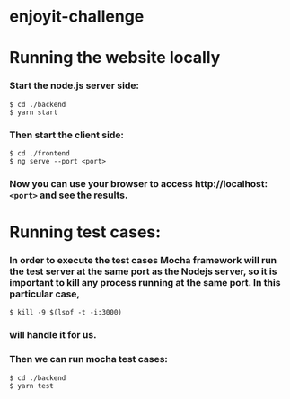 # enjoyit-challenge


# Running the website locally

### Start the node.js server side:

```
$ cd ./backend
$ yarn start

```
### Then start the client side:

```
$ cd ./frontend
$ ng serve --port <port>

```

### Now you can use your browser to access http://localhost:`<port>` and see the results.


# Running test cases:

### In order to execute the test cases Mocha framework will run the test server at the same port as the Nodejs server, so it is important to kill any process running at the same port. In this particular case, 

```
$ kill -9 $(lsof -t -i:3000)

```
### will handle it for us.

### Then we can run mocha test cases:

```
$ cd ./backend
$ yarn test

```
